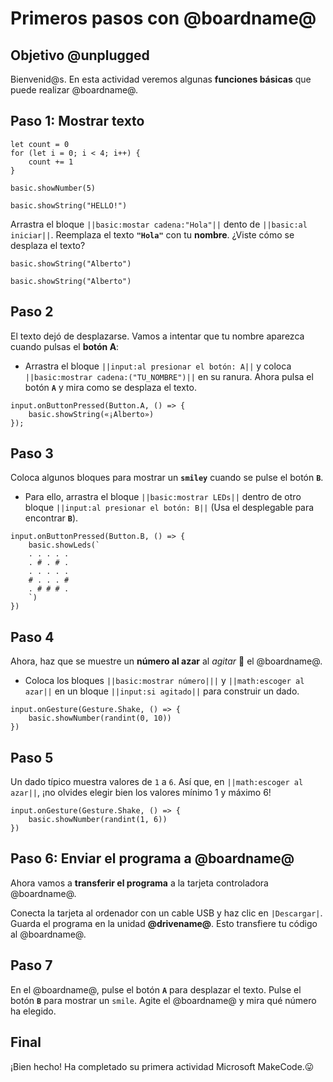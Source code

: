 # Primeros pasos con @boardname@

## Objetivo @unplugged

Bienvenid@s. En esta actividad veremos algunas **funciones básicas** que puede realizar @boardname@. 

## Paso 1: Mostrar texto

```blocks
let count = 0
for (let i = 0; i < 4; i++) {
    count += 1
}
```

```block
basic.showNumber(5)
```

```blocks
basic.showString("HELLO!")
```

Arrastra el bloque ``||basic:mostar cadena:"Hola"||`` dento de ``||basic:al iniciar||``. Reemplaza el texto **``"Hola"``** con tu **nombre**. ¿Viste cómo se desplaza el texto?

```sim
basic.showString("Alberto")
```

```blocks
basic.showString("Alberto")
```

## Paso 2

El texto dejó de desplazarse. Vamos a intentar que tu nombre aparezca cuando pulsas el **botón A**:

* Arrastra el bloque ``||input:al presionar el botón: A||`` y coloca ``||basic:mostrar cadena:("TU_NOMBRE")||`` en su ranura. Ahora pulsa el botón **`A`** y mira como se desplaza el texto.

```blocks
input.onButtonPressed(Button.A, () => {
    basic.showString(«¡Alberto»)
});
```

## Paso 3

Coloca algunos bloques para mostrar un **``smiley``** cuando se pulse el botón **`B`**. 

* Para ello, arrastra el bloque ``||basic:mostrar LEDs||`` dentro de otro bloque ``||input:al presionar el botón: B||`` (Usa el desplegable para encontrar **`B`**).

```blocks
input.onButtonPressed(Button.B, () => {
    basic.showLeds(`
    . . . . .
    . # . # .
    . . . . .
    # . . . #
    . # # # .
    `)
})
```

## Paso 4

Ahora, haz que se muestre un **número al azar** al *agitar* 🪇  el @boardname@.

* Coloca los bloques ``||basic:mostrar número|||`` y ``||math:escoger al azar||`` en un bloque ``||input:si agitado||`` para construir un dado.

```blocks
input.onGesture(Gesture.Shake, () => {
    basic.showNumber(randint(0, 10))
})
```

## Paso 5

Un dado típico muestra valores de `1` a `6`. Así que, en  ``||math:escoger al azar||``, ¡no olvides elegir bien los valores mínimo 1 y máximo 6!

```blocks
input.onGesture(Gesture.Shake, () => {
    basic.showNumber(randint(1, 6))
})
```

## Paso 6: Enviar el programa a @boardname@

Ahora vamos a **transferir el programa** a la tarjeta controladora @boardname@.

Conecta la tarjeta al ordenador con un cable USB y haz clic en ``|Descargar|``. Guarda el programa en la unidad **@drivename@**. Esto transfiere tu código al @boardname@.

## Paso 7

En el @boardname@, pulse el botón **`A`** para desplazar el texto. Pulse el botón **`B`** para mostrar un `smile`. Agite el @boardname@ y mira qué número ha elegido.

## Final

¡Bien hecho! Ha completado su primera actividad Microsoft MakeCode.😛